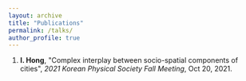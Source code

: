 ```yaml
---
layout: archive
title: "Publications"
permalink: /talks/
author_profile: true
---
```


1. **I. Hong**, "Complex interplay between socio-spatial components of cities", *2021 Korean Physical Society Fall Meeting*, Oct 20, 2021.
